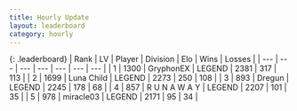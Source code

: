 ```yaml
---
title: Hourly Update
layout: leaderboard
category: hourly
---
```


{: .leaderboard}
| Rank | LV | Player | Division | Elo | Wins | Losses |
| --- | --- | --- | --- | --- | --- | --- |
| <span data-change="0">1</span> | 1300 | <span title="ID: 315148">GryphonEX</span> | LEGEND | <span data-change="0">2381</span> | <span data-change="0">317</span> | <span data-change="0">113</span> |
| <span data-change="0">2</span> | 1699 | <span title="ID: 164871">Luna Child</span> | LEGEND | <span data-change="6">2273</span> | <span data-change="2">250</span> | <span data-change="0">108</span> |
| <span data-change="0">3</span> | 893 | <span title="ID: 337810">Dregun</span> | LEGEND | <span data-change="0">2245</span> | <span data-change="0">178</span> | <span data-change="0">68</span> |
| <span data-change="0">4</span> | 857 | <span title="ID: 66144">R U N A W A Y</span> | LEGEND | <span data-change="0">2207</span> | <span data-change="0">101</span> | <span data-change="0">35</span> |
| <span data-change="0">5</span> | 978 | <span title="ID: 416373">miracle03</span> | LEGEND | <span data-change="0">2171</span> | <span data-change="0">95</span> | <span data-change="0">34</span> |